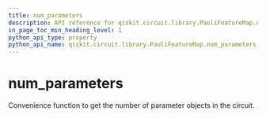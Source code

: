 ```yaml
---
title: num_parameters
description: API reference for qiskit.circuit.library.PauliFeatureMap.num_parameters
in_page_toc_min_heading_level: 1
python_api_type: property
python_api_name: qiskit.circuit.library.PauliFeatureMap.num_parameters
---
```


# num\_parameters

Convenience function to get the number of parameter objects in the circuit.

